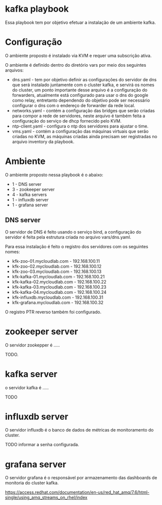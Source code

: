 # kafka playbook

Essa playbook tem por objetivo efetuar a instalação de um ambiente kafka.

# Configuração

O ambiente proposto é instalado via KVM e requer uma subscrição ativa.

O ambiente é definido dentro do diretório vars por meio dos seguintes arquivos:

* dns.yaml - tem por objetivo definir as configurações do servidor de dns que será instalado juntamente com o cluster kafka, e servirá os nomes do cluster, um ponto importante desse arquivo é a configuração do forwarders, atualmente está configurado para usar o dns do google como relay, entretanto dependendo do objetivo pode ser necessário configurar o dns com  o endereço de forwarder da rede local.
* networks.yaml - contém a configuração das bridges que serão criadas para compor a rede de servidores, neste arquivo é também feita a configuração do serviço de dhcp fornecido pelo KVM.
* ntp-client.yaml - configura o ntp dos servidores para ajustar o time.
* vms.yaml - contém a configuração das máquinas virtuais que serão criadas no KVM, as máquinas criadas ainda precisam ser registradas no arquivo inventory da playbook.

# Ambiente

O ambiente proposto nessa playbook é o abaixo:

* 1 - DNS server 
* 3 - zookeeper server
* 4 - kafka servers
* 1 - influxdb server
* 1 - grafana server

## DNS server

O servidor de DNS é feito usando o serviço bind, a configuração do servidor é feita pela estrutura criada no arquivo vars/dns.yaml.

Para essa instalação é feito o registro dos servidores com os seguintes nomes:

* kfk-zoo-01.mycloudlab.com - 192.168.100.11
* kfk-zoo-02.mycloudlab.com - 192.168.100.12
* kfk-zoo-03.mycloudlab.com - 192.168.100.13
* kfk-kafka-01.mycloudlab.com - 192.168.100.21
* kfk-kafka-02.mycloudlab.com - 192.168.100.22
* kfk-kafka-03.mycloudlab.com - 192.168.100.23
* kfk-kafka-04.mycloudlab.com - 192.168.100.24
* kfk-influxdb.mycloudlab.com - 192.168.100.31
* kfk-grafana.mycloudlab.com - 192.168.100.32

O registro PTR reverso também foi configurado.

# zookeeper server

O servidor zookepper é .....

TODO.

# kafka server

o servidor kafka é .....

TODO

# influxdb server

O servidor influxdb é o banco de dados de métricas de monitoramento do cluster.

TODO informar a senha configurada.



# grafana server

O servidor grafana é o responsável por armazenamento das dashboards de monitoria do cluster kafka. 




https://access.redhat.com/documentation/en-us/red_hat_amq/7.6/html-single/using_amq_streams_on_rhel/index
